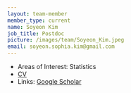 ```yaml
---
layout: team-member
member_type: current
name: Soyeon Kim
job_title: Postdoc
picture: /images/team/Soyeon_Kim.jpeg
email: soyeon.sophia.kim@gmail.com
---
```


- Areas of Interest: Statistics
- [CV](xxx)
- Links: [Google Scholar](xxx)		
